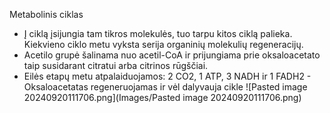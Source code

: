 Metabolinis ciklas 
- Į ciklą įsijungia tam tikros molekulės, tuo tarpu kitos ciklą palieka. Kiekvieno ciklo metu vyksta serija organinių molekulių regeneracijų. 
- Acetilo grupė šalinama nuo acetil-CoA ir prijungiama prie oksaloacetato taip susidarant citratui arba citrinos rūgščiai. 
- Eilės etapų metu atpalaiduojamos: 2 CO2, 1 ATP, 3 NADH ir 1 FADH2 - Oksaloacetatas regeneruojamas ir vėl dalyvauja cikle
![Pasted image 20240920111706.png](Images/Pasted image 20240920111706.png)